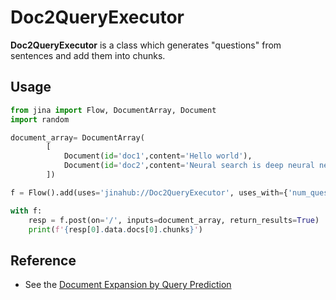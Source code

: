 # Doc2QueryExecutor

**Doc2QueryExecutor** is a class which generates "questions" from sentences and add them into chunks.


## Usage 

```python
from jina import Flow, DocumentArray, Document
import random

document_array= DocumentArray(
        [
            Document(id='doc1',content='Hello world'),
            Document(id='doc2',content='Neural search is deep neural network-powered information retrieval'),
        ])

f = Flow().add(uses='jinahub://Doc2QueryExecutor', uses_with={'num_questions': 10})

with f:
    resp = f.post(on='/', inputs=document_array, return_results=True)
    print(f'{resp[0].data.docs[0].chunks}')

```


## Reference
- See the [Document Expansion by Query Prediction](https://github.com/castorini/docTTTTTquery)
